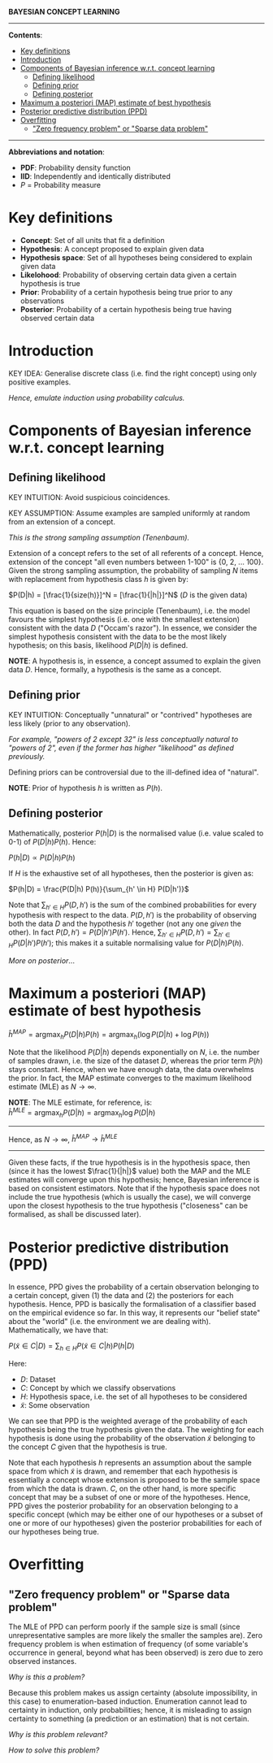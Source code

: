 **BAYESIAN CONCEPT LEARNING**

---

**Contents**:

- [Key definitions](#key-definitions)
- [Introduction](#introduction)
- [Components of Bayesian inference w.r.t. concept learning](#components-of-bayesian-inference-wrt-concept-learning)
  - [Defining likelihood](#defining-likelihood)
  - [Defining prior](#defining-prior)
  - [Defining posterior](#defining-posterior)
- [Maximum a posteriori (MAP) estimate of best hypothesis](#maximum-a-posteriori-map-estimate-of-best-hypothesis)
- [Posterior predictive distribution (PPD)](#posterior-predictive-distribution-ppd)
- [Overfitting](#overfitting)
  - ["Zero frequency problem" or "Sparse data problem"](#zero-frequency-problem-or-sparse-data-problem)

---

**Abbreviations and notation**:

- **PDF**: Probability density function
- **IID**: Independently and identically distributed
- $P$ = Probability measure

# Key definitions

- **Concept**: Set of all units that fit a definition
- **Hypothesis**: A concept proposed to explain given data
- **Hypothesis space**: Set of all hypotheses being considered to explain given data
- **Likelohood**: Probability of observing certain data given a certain hypothesis is true
- **Prior**: Probability of a certain hypothesis being true prior to any observations
- **Posterior**: Probability of a certain hypothesis being true having observed certain data

# Introduction
KEY IDEA: Generalise discrete class (i.e. find the right concept) using only positive examples.

_Hence, emulate induction using probability calculus._

# Components of Bayesian inference w.r.t. concept learning
## Defining likelihood
KEY INTUITION: Avoid suspicious coincidences.

KEY ASSUMPTION: Assume examples are sampled uniformly at random from an extension of a concept.

_This is the strong sampling assumption (Tenenbaum)._

Extension of a concept refers to the set of all referents of a concept. Hence, extension of the concept "all even numbers between 1-100" is {0, 2, ... 100}. Given the strong sampling assumption, the probability of sampling $N$ items with replacement from hypothesis class $h$ is given by:

$P(D|h) = [\frac{1}{size(h)}]^N = [\frac{1}{|h|}]^N$ ($D$ is the given data)

This equation is based on the size principle (Tenenbaum), i.e. the model favours the simplest hypothesis (i.e. one with the smallest extension) consistent with the data $D$ ("Occam's razor"). In essence, we consider the simplest hypothesis consistent with the data to be the most likely hypothesis; on this basis, likelihood $P(D|h)$ is defined.

**NOTE**: A hypothesis is, in essence, a concept assumed to explain the given data $D$. Hence, formally, a hypothesis is the same as a concept.

## Defining prior
KEY INTUITION: Conceptually "unnatural" or "contrived" hypotheses are less likely (prior to any observation).

_For example, "powers of 2 except 32" is less conceptually natural to "powers of 2", even if the former has higher "likelihood" as defined previously._

Defining priors can be controversial due to the ill-defined idea of "natural".

**NOTE**: Prior of hypothesis $h$ is written as $P(h)$.

## Defining posterior
Mathematically, posterior  $P(h|D)$ is the normalised value (i.e. value scaled to 0-1) of $P(D|h) P(h)$. Hence:

$P(h|D) \propto P(D|h) P(h)$

If $H$ is the exhaustive set of all hypotheses, then the posterior is given as:

$P(h|D) = \frac{P(D|h) P(h)}{\sum_{h' \in H} P(D|h')}$

Note that $\sum_{h' \in H} P(D, h')$ is the sum of the combined probabilities for every hypothesis with respect to the data. $P(D, h')$ is the probability of observing both the data $D$ and the hypothesis $h'$ together (not any one _given_ the other). In fact $P(D, h') = P(D|h') P(h')$. Hence, $\sum_{h' \in H} P(D, h') = \sum_{h' \in H} P(D|h') P(h')$; this makes it a suitable normalising value for $P(D|h) P(h)$.

_More on posterior_...

# Maximum a posteriori (MAP) estimate of best hypothesis

$\displaystyle \hat{h}^{MAP} = \text{arg} \max_h P(D|h) P(h) = \text{arg} \max_h (\log P(D|h) + \log P(h))$

Note that the likelihood $P(D|h)$ depends exponentially on $N$, i.e. the number of samples drawn, i.e. the size of the dataset $D$, whereas the prior term $P(h)$ stays constant. Hence, when we have enough data, the data overwhelms the prior. In fact, the MAP estimate converges to the maximum likelihood estimate (MLE) as $N \rightarrow \infty$.

**NOTE**: The MLE estimate, for reference, is: <br> $\displaystyle \hat{h}^{MLE} = \text{arg} \max_h P(D|h) = \text{arg} \max_h \log P(D|h)$

---

Hence, as $N \rightarrow \infty$, $\hat{h}^{MAP} \rightarrow \hat{h}^{MLE}$

---

Given these facts, if the true hypothesis is in the hypothesis space, then (since it has the lowest $\frac{1}{|h|}$ value) both the MAP and the MLE estimates will converge upon this hypothesis; hence, Bayesian inference is based on consistent estimators. Note that if the hypothesis space does not include the true hypothesis (which is usually the case), we will converge upon the closest hypothesis to the true hypothesis ("closeness" can be formalised, as shall be discussed later).

# Posterior predictive distribution (PPD)
In essence, PPD gives the probability of a certain observation belonging to a certain concept, given (1) the data and (2) the posteriors for each hypothesis. Hence, PPD is basically the formalisation of a classifier based on the empirical evidence so far. In this way, it represents our "belief state" about the "world" (i.e. the environment we are dealing with). Mathematically, we have that:

$\displaystyle P(\tilde{x} \in C | D) = \sum_{h \in H} P(\tilde{x} \in C | h) P(h|D)$

Here:

- $D$: Dataset
- $C$: Concept by which we classify observations
- $H$: Hypothesis space, i.e. the set of all hypotheses to be considered
- $\tilde{x}$: Some observation

We can see that PPD is the weighted average of the probability of each hypothesis being the true hypothesis given the data. The weighting for each hypothesis is done using the probability of the observation $\tilde{x}$ belonging to the concept $C$ given that the hypothesis is true.

Note that each hypothesis $h$ represents an assumption about the sample space from which $\tilde{x}$ is drawn, and remember that each hypothesis is essentially a concept whose extension is proposed to be the sample space from which the data is drawn. $C$, on the other hand, is more specific concept that may be a subset of one or more of the hypotheses. Hence, PPD gives the posterior probability for an observation belonging to a specific concept (which may be either one of our hypotheses or a subset of one or more of our hypotheses) given the posterior probabilities for each of our hypotheses being true.

# Overfitting
## "Zero frequency problem" or "Sparse data problem"
The MLE of PPD can perform poorly if the sample size is small (since unrepresentative samples are more likely the smaller the samples are). Zero frequency problem is when estimation of frequency (of some variable's occurrence in general, beyond what has been observed) is zero due to zero observed instances.

_Why is this a problem?_

Because this problem makes us assign certainty (absolute impossibility, in this case) to enumeration-based induction. Enumeration cannot lead to certainty in induction, only probabilities; hence, it is misleading to assign certainty to something (a prediction or an estimation) that is not certain.

_Why is this problem relevant?_

_How to solve this problem?_
